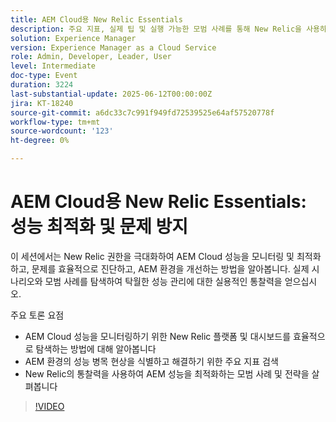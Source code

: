 ```yaml
---
title: AEM Cloud용 New Relic Essentials
description: 주요 지표, 실제 팁 및 실행 가능한 모범 사례를 통해 New Relic을 사용하여 AEM Cloud 성능을 모니터링, 문제 해결 및 최적화하는 방법에 대해 알아봅니다.
solution: Experience Manager
version: Experience Manager as a Cloud Service
role: Admin, Developer, Leader, User
level: Intermediate
doc-type: Event
duration: 3224
last-substantial-update: 2025-06-12T00:00:00Z
jira: KT-18240
source-git-commit: a6dc33c7c991f949fd72539525e64af57520778f
workflow-type: tm+mt
source-wordcount: '123'
ht-degree: 0%

---
```



# AEM Cloud용 New Relic Essentials: 성능 최적화 및 문제 방지

이 세션에서는 New Relic 권한을 극대화하여 AEM Cloud 성능을 모니터링 및 최적화하고, 문제를 효율적으로 진단하고, AEM 환경을 개선하는 방법을 알아봅니다. 실제 시나리오와 모범 사례를 탐색하여 탁월한 성능 관리에 대한 실용적인 통찰력을 얻으십시오.

주요 토론 요점

* AEM Cloud 성능을 모니터링하기 위한 New Relic 플랫폼 및 대시보드를 효율적으로 탐색하는 방법에 대해 알아봅니다
* AEM 환경의 성능 병목 현상을 식별하고 해결하기 위한 주요 지표 검색
* New Relic의 통찰력을 사용하여 AEM 성능을 최적화하는 모범 사례 및 전략을 살펴봅니다

>[!VIDEO](https://video.tv.adobe.com/v/3463351/?learn=on&enablevpops)
